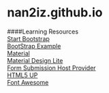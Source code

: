 # nan2iz.github.io





####Learning Resources <br />
[Start Bootstrap](https://startbootstrap.com/)<br />
[BootStrap Example](https://github.com/BlackrockDigital/startbootstrap-freelancer.git)<br />
[Material](https://material.io/guidelines/material-design/introduction.html#introduction-principles)<br />
[Material Design Lite](https://getmdl.io/index.html)<br />
[Form Submission Host Provider](https://formspree.io/)<br />
[HTML5 UP](https://html5up.net/) <br />
[Font Awesome](http://fontawesome.io/) <br />